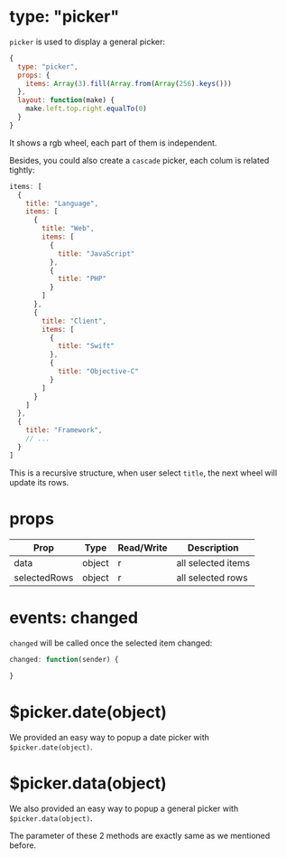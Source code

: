 # type: "picker"

`picker` is used to display a general picker:

```js
{
  type: "picker",
  props: {
    items: Array(3).fill(Array.from(Array(256).keys()))
  },
  layout: function(make) {
    make.left.top.right.equalTo(0)
  }
}
```

It shows a rgb wheel, each part of them is independent.

Besides, you could also create a `cascade` picker, each colum is related tightly: 

```js
items: [
  {
    title: "Language",
    items: [
      {
        title: "Web",
        items: [
          {
            title: "JavaScript"
          },
          {
            title: "PHP"
          }
        ]
      },
      {
        title: "Client",
        items: [
          {
            title: "Swift"
          },
          {
            title: "Objective-C"
          }
        ]
      }
    ]
  },
  {
    title: "Framework",
    // ...
  }
]
```

This is a recursive structure, when user select `title`, the next wheel will update its rows.

# props

Prop | Type | Read/Write | Description
---|---|---|---
data | object | r | all selected items
selectedRows | object | r | all selected rows

# events: changed

`changed` will be called once the selected item changed:

```js
changed: function(sender) {
  
}
```

# $picker.date(object)

We provided an easy way to popup a date picker with `$picker.date(object)`.

# $picker.data(object)

We also provided an easy way to popup a general picker with `$picker.data(object)`.

The parameter of these 2 methods are exactly same as we mentioned before.